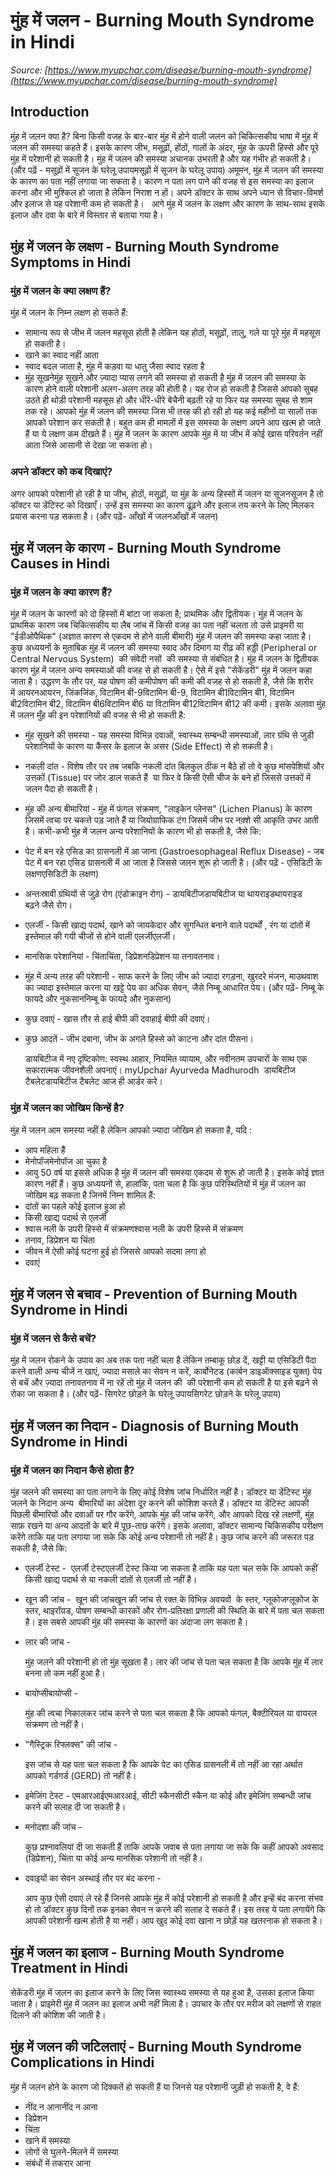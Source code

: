 # मुंह में जलन - Burning Mouth Syndrome in Hindi
_Source: [https://www.myupchar.com/disease/burning-mouth-syndrome](https://www.myupchar.com/disease/burning-mouth-syndrome)_

## Introduction
मुंह में जलन क्या है?
बिना किसी वजह के बार-बार मुंह में होने वाली जलन को चिकित्सकीय भाषा में मुंह में जलन की समस्या कहते हैं। इसके कारण जीभ, मसूढ़ों, होंठों, गालों के अंदर, मुंह के ऊपरी हिस्से और पूरे मुंह में परेशानी हो सकती है। मुंह में जलन की समस्या अचानक उभरती है और यह गंभीर हो सकती है।
(और पढ़ें - मसूढ़ों में सूजन के घरेलू उपायमसूढ़ों में सूजन के घरेलू उपाय)
अमूमन, मुंह में जलन की समस्या के कारण का पता नहीं लगाया जा सकता है। कारण न पता लग पाने की वजह से इस समस्या का इलाज करना और भी मुश्किल हो जाता है लेकिन निराश न हों। अपने डॉक्टर के साथ अपने ध्यान से विचार-विमर्श और इलाज से यह परेशानी कम हो सकती है।  
आगे मुंह में जलन के लक्षण और कारण के साथ-साथ इसके इलाज और दवा के बारे में विस्तार से बताया गया है।

## मुंह में जलन के लक्षण - Burning Mouth Syndrome Symptoms in Hindi
### मुंह में जलन के क्या लक्षण हैं?
मुंह में जलन के निम्न लक्षण हो सकते हैं:
- सामान्य रूप से जीभ में जलन महसूस होती है लेकिन यह होठों, मसूढ़ों, तालु, गले या पूरे मुंह में महसूस हो सकती है।
- खाने का स्वाद नहीं आता
- स्वाद बदल जाता है, मुंह में कड़वा या धातु जैसा स्वाद रहता है
- मुंह सूखनेमुंह सूखने और ज़्यादा प्यास लगने की समस्या हो सकती है
मुंह में जलन की समस्या के कारण होने वाली परेशानी अलग-अलग तरह की होती है। यह रोज हो सकती है जिससे आपको सुबह उठते ही थोड़ी परेशानी महसूस हो और धीरे-धीरे बेचैनी बढ़ती रहे या फिर यह समस्या सुबह से शाम तक रहे।
आपको मुंह में जलन की समस्या जिस भी तरह की हो रही हो यह कई महीनों या सालों तक आपको परेशान कर सकती है। बहुत कम ही मामलों में इस समस्या के लक्षण अपने आप खत्म हो जाते हैं या ये लक्षण कम दीखते हैं। मुंह में जलन के कारण आपके मुंह में या जीभ में कोई खास परिवर्तन नहीं आता जिसे आसानी से देखा जा सकता हो।
### अपने डॉक्टर को कब दिखाएं?
अगर आपको परेशानी हो रही है या जीभ, होठों, मसूढ़ों, या मुंह के अन्य हिस्सों में जलन या सूजनसूजन है तो डॉक्टर या डेंटिस्ट को दिखाएँ। उन्हें इस समस्या का कारण ढूंढ़ने और इलाज तय करने के लिए मिलकर प्रयास करना पड़ सकता है।
(और पढ़ें- आँखों में जलनआँखों में जलन)

## मुंह में जलन के कारण - Burning Mouth Syndrome Causes in Hindi
### मुंह में जलन के क्या कारण हैं?
मुंह में जलन के कारणों को दो हिस्सों में बांटा जा सकता है; प्राथमिक और द्वितीयक।
मुंह में जलन के प्राथमिक कारण
जब चिकित्सकीय या लैब जांच में किसी वजह का पता नहीं चलता तो उसे प्राइमरी या "ईडीओपैथिक" (अज्ञात कारण से एकदम से होने वाली बीमारी) मुंह में जलन की समस्या कहा जाता है। कुछ अध्ययनों के मुताबिक मुंह में जलन की समस्या स्वाद और दिमाग या रीढ़ की हड्डी (Peripheral or Central Nervous System)  की संवेदी नसों  की समस्या से संबंधित है।
मुंह में जलन के द्वितीयक कारण
मुंह में जलन अन्य समस्याओं की वजह से हो सकती है। ऐसे में इसे "सेकेंडरी" मुंह में जलन कहा जाता है। उद्धरण के तौर पर, यह पोषण की कमीपोषण की कमी की वजह से हो सकती है, जैसे कि शरीर में आयरनआयरन, जिंकजिंक, विटामिन बी-9विटामिन बी-9, विटामिन बी1विटामिन बी1, विटामिन बी2विटामिन बी2, विटामिन बी6विटामिन बी6 या विटामिन बी12विटामिन बी12 की कमी।
इसके अलावा मुंह में जलन मुँह की इन परेशानियों की वजह से भी हो सकती है:
- मुंह सूखने की समस्या - यह समस्या विभिन्न दवाओं, स्वास्थ्य सम्बन्धी समस्याओं, लार ग्रंथि से जुडी परेशानियों के कारण या कैंसर के इलाज के असर (Side Effect) से हो सकती है।
- नकली दांत - विशेष तौर पर तब जबकि नकली दांत बिलकुल ठीक न बैठे हों तो वे कुछ मांसपेशियों और उत्तकों (Tissue) पर जोर डाल सकते हैं  या फिर वे किसी ऐसी चीज के बने हों जिससे उत्तकों में जलन पैदा हो सकती है।
- मुंह की अन्य बीमारियां - मुंह में फंगल संक्रमण, "लाइकेन प्लेनस" (Lichen Planus) के कारण जिसमें त्वचा पर चकत्ते पड़ जाते हैं या जियोग्राफिक टंग जिसमें जीभ पर नक़्शे सी आकृति उभर आती है।
कभी-कभी मुंह में जलन अन्य परेशानियों के कारण भी हो सकती है, जैसे कि:
- पेट में बन रहे एसिड का ग्रासनली में आ जाना (Gastroesophageal Reflux Disease) - जब पेट में बन रहा एसिड ग्रासनली में आ जाता है जिससे जलन शुरू हो जाती है। (और पढ़ें - एसिडिटी के लक्षणएसिडिटी के लक्षण)
- अन्तःस्रावी ग्रंथियों से जुड़े रोग (एंडोक्राइन रोग) - डायबिटीजडायबिटीज या थायराइडथायराइड बढ़ने जैसे रोग।
- एलर्जी - किसी खाद्य पदार्थ, खाने को जायकेदार और सुगन्धित बनाने वाले पदार्थों , रंग या दांतों में इस्तेमाल की गयी चीजों से होने वाली एलर्जीएलर्जी।
- मानसिक परेशानियां - चिंताचिंता, डिप्रेशनडिप्रेशन या तनावतनाव।
- मुंह में अन्य तरह की परेशानी - साफ करने के लिए जीभ को ज्यादा रगड़ना, खुरदरे मंजन, माउथवाश का ज्यादा इस्तेमाल करना या खट्टे पेय का अधिक सेवन, जैसे निम्बू आधारित पेय। (और पढ़ें- निम्बू के फायदे और नुकसाननिम्बू के फायदे और नुकसान)
- कुछ दवाएं - खास तौर से हाई बीपी की दवाहाई बीपी की दवाएं।
- कुछ आदतें - जीभ दबाना, जीभ के अगले हिस्से को काटना और दांत पीसना। 

	डायबिटीज में नए दृष्टिकोण: स्वस्थ आहार, नियमित व्यायाम, और नवीनतम उपचारों के साथ एक सकारात्मक जीवनशैली अपनाएं। myUpchar Ayurveda Madhurodh  डायबिटीज टैबलेटडायबिटीज टैबलेट आज ही आर्डर करे।
### मुंह में जलन का जोखिम किन्हें है?
मुंह में जलन आम समस्या नहीं है लेकिन आपको ज्यादा जोखिम हो सकता है, यदि :
- आप महिला हैं
- मेनोपॉजमेनोपॉज आ चुका है
- आयु 50 वर्ष या इससे अधिक है
मुंह में जलन की समस्या एकदम से शुरू हो जाती है। इसके कोई ज्ञात कारण नहीं हैं। कुछ अध्ययनों से, हालांकि, पता चला है कि कुछ परिस्थितियों में मुंह में जलन का जोखिम बढ़ सकता है जिनमें निम्न शामिल हैं:
- दांतों का पहले कोई इलाज हुआ हो
- किसी खाद्य पदार्थ से एलर्जी
- श्वास नली के उपरी हिस्से में संक्रमणश्वास नली के उपरी हिस्से में संक्रमण
- तनाव, डिप्रेशन या चिंता
- जीवन में ऐसी कोई घटना हुई हो जिससे आपको सदमा लगा हो
- दवाएं

## मुंह में जलन से बचाव - Prevention of Burning Mouth Syndrome in Hindi
### मुंह में जलन से कैसे बचें?
मुंह में जलन रोकने के उपाय का अब तक पता नहीं चला है लेकिन तम्बाकू छोड़ दें, खट्टी या एसिडिटी पैदा करने वाली अन्य चीजें न खाएं, ज्यादा मसाले का सेवन न करें, कार्बोनेटड (कार्बन डाइऑक्साइड युक्त) पेय से बचें और ज़्यादा तनावतनाव में ना रहें तो मुंह में जलन की  की परेशानी कम हो सकती है या इसे बढ़ने से रोका जा सकता है।
(और पढ़ें- सिगरेट छोड़ने के घरेलू उपायसिगरेट छोड़ने के घरेलू उपाय)

## मुंह में जलन का निदान - Diagnosis of Burning Mouth Syndrome in Hindi
### मुंह में जलन का निदान कैसे होता है?
मुंह जलने की समस्या का पता लगाने के लिए कोई विशेष जांच निर्धारित नहीं है। डॉक्टर या डेंटिस्ट मुंह जलने के निदान अन्य  बीमारियों का अंदेशा दूर करने की कोशिश करते हैं।
डॉक्टर या डेंटिस्ट आपकी पिछली बीमारियों और दवाओं पर गौर करेंगे, आपके मुंह की जांच करेंगे, और आपको दिख रहे लक्षणों, मुंह साफ़ रखने या अन्य आदतों के बारे में पूछ-ताछ करेंगे। इसके अलावा, डॉक्टर सामान्य चिकिसकीय परीक्षण करेंगे ताकि यह पता लगाया जा सके कि कोई अन्य परेशानी तो नहीं है।
कुछ जांच करने की जरूरत पड़ सकती है, जैसे कि:
- एलर्जी टेस्ट - 
एलर्जी टेस्टएलर्जी टेस्ट किया जा सकता है ताकि यह पता चल सके कि आपको कहीं किसी खाद्य पदार्थ से या नकली दांतों से एलर्जी तो नहीं है।
- खून की जांच - 
खून की जांचखून की जांच से रक्त के विभिन्न अवयवों  के स्तर, ग्लूकोजग्लूकोज के स्तर, थाइरॉयड, पोषण सम्बन्धी कारकों और रोग-प्रतिरक्षा प्रणाली की स्थिति के बारे में पता चल सकता है। इस सबसे आपकी मुंह की समस्या के कारणों का अंदाजा लग सकता है।
- लार की जांच -
	मुंह जलने की परेशानी हो तो मुंह सूखता है। लार की जांच से पता चल सकता है कि आपके मुंह में लार बनना तो कम नहीं हुआ है।
- बायोप्सीबायोप्सी - 
	मुंह की त्वचा निकालकर जांच करने से पता चल सकता है कि आपको फंगल, बैक्टीरियल या वायरल संक्रमण तो नहीं है।
- "गैस्ट्रिक रिफ्लक्स" की जांच - 
	इस जांच से यह पता चल सकता है कि आपके पेट का एसिड ग्रासनली में तो नहीं आ रहा अर्थात आपको गर्डगर्ड (GERD) तो नहीं है।
- इमेजिंग टेस्ट - 
एमआरआईएमआरआई, सीटी स्कैनसीटी स्कैन या कोई और इमेजिंग सम्बन्धी जांच करने की सलाह दी जा सकती है।
- मनोदशा की जांच - 
	कुछ प्रश्नावलियां दी जा सकती हैं ताकि आपके जवाब से पता लगाया जा सके कि कहीं आपको अवसाद (डिप्रेशन), चिंता या कोई अन्य मानसिक परेशानी तो नहीं है।
- दवाइयों का सेवन अस्थाई तौर पर बंद करना - 
	आप कुछ ऐसी दवाएं ले रहे हैं जिनसे आपके मुंह में कोई परेशानी हो सकती है और इन्हें बंद करना संभव हो तो डॉक्टर कुछ दिनों तक इनका सेवन न करने की सलाह दे सकते हैं। इस तरह ये पता लगायेंगे कि आपकी परेशानी खत्म होती है या नहीं। आप खुद कोई दवा खाना न छोड़ें यह खतरनाक हो सकता है।

## मुंह में जलन का इलाज - Burning Mouth Syndrome Treatment in Hindi
सेकेंडरी मुंह में जलन का इलाज करने के लिए जिस स्वास्थ्य समस्या से यह हुआ है, उसका इलाज किया जाता है।
प्राइमेरी मुंह में जलन का इलाज अभी नहीं मिला है। उपचार के तौर पर मरीज को लक्षणों से राहत दिलाने की कोशिश की जाती है।

## मुंह में जलन की जटिलताएं - Burning Mouth Syndrome Complications in Hindi
मुंह में जलन होने के कारण जो दिक्कतें हो सकती हैं या जिनसे यह परेशानी जुड़ी हो सकती है, वे हैं:
- नींद न आनानींद न आना
- डिप्रेशन
- चिंता
- खाने में समस्या
- लोगों से घुलने-मिलने में समस्या
- संबंधों में तकरार आना

